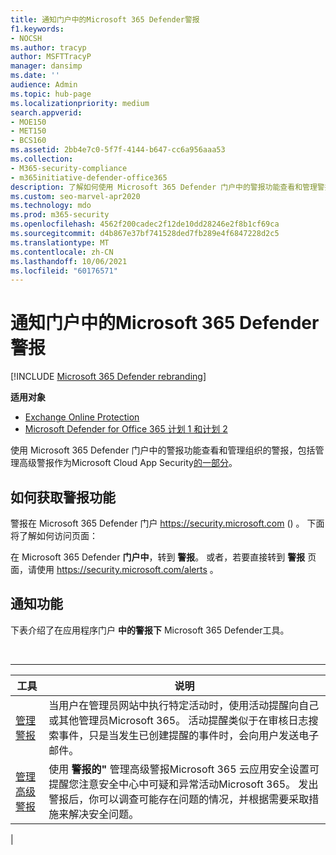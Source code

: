 ```yaml
---
title: 通知门户中的Microsoft 365 Defender警报
f1.keywords:
- NOCSH
ms.author: tracyp
author: MSFTTracyP
manager: dansimp
ms.date: ''
audience: Admin
ms.topic: hub-page
ms.localizationpriority: medium
search.appverid:
- MOE150
- MET150
- BCS160
ms.assetid: 2bb4e7c0-5f7f-4144-b647-cc6a956aaa53
ms.collection:
- M365-security-compliance
- m365initiative-defender-office365
description: 了解如何使用 Microsoft 365 Defender 门户中的警报功能查看和管理警报，包括管理高级警报。
ms.custom: seo-marvel-apr2020
ms.technology: mdo
ms.prod: m365-security
ms.openlocfilehash: 4562f200cadec2f12de10dd28246e2f8b1cf69ca
ms.sourcegitcommit: d4b867e37bf741528ded7fb289e4f6847228d2c5
ms.translationtype: MT
ms.contentlocale: zh-CN
ms.lasthandoff: 10/06/2021
ms.locfileid: "60176571"
---
```

# <a name="alerts-in-the-microsoft-365-defender-portal"></a>通知门户中的Microsoft 365 Defender警报

[!INCLUDE [Microsoft 365 Defender rebranding](../includes/microsoft-defender-for-office.md)]

**适用对象**
- [Exchange Online Protection](exchange-online-protection-overview.md)
- [Microsoft Defender for Office 365 计划 1 和计划 2](defender-for-office-365.md)

使用 Microsoft 365 Defender 门户中的警报功能查看和管理组织的警报，包括管理高级警报作为Microsoft Cloud App Security[的一部分](/cloud-app-security/what-is-cloud-app-security)。

## <a name="how-to-get-to-the-alerts-features"></a>如何获取警报功能

警报在 Microsoft 365 Defender 门户 <https://security.microsoft.com> () 。 下面将了解如何访问页面：

在 Microsoft 365 Defender **门户中**，转到 **警报**。 或者，若要直接转到 **警报** 页面，请使用 <https://security.microsoft.com/alerts> 。

## <a name="alerts-features"></a>通知功能

下表介绍了在应用程序门户 **中的警报下** Microsoft 365 Defender工具。

<br>

****

|工具|说明|
|---|---|
|[管理警报](../../compliance/create-activity-alerts.md)|当用户在管理员网站中执行特定活动时，使用活动提醒向自己或其他管理员Microsoft 365。 活动提醒类似于在审核日志搜索事件，只是当发生已创建提醒的事件时，会向用户发送电子邮件。|
|[管理高级警报](/cloud-app-security/what-is-cloud-app-security)|使用 **警报的"** 管理高级警报Microsoft 365 云应用安全设置可提醒您注意安全中心中可疑和异常活动Microsoft 365。 发出警报后，你可以调查可能存在问题的情况，并根据需要采取措施来解决安全问题。|
|
